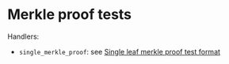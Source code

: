 # Merkle proof tests

Handlers:
- `single_merkle_proof`: see [Single leaf merkle proof test format](../light_client/single_merkle_proof.md)
